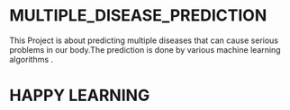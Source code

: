 # MULTIPLE_DISEASE_PREDICTION

This Project is about predicting multiple diseases that can cause serious problems in our body.The prediction is done by various machine learning algorithms .

 
# HAPPY LEARNING    
 
